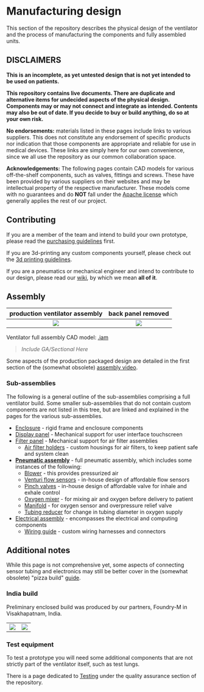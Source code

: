 # Manufacturing design

This section of the repository describes the physical design of the ventilator and the process of manufacturing the
components and fully assembled units.

## DISCLAIMERS

**This is an incomplete, as yet untested design that is not yet intended to be used on patients.**

**This repository contains live documents. There are duplicate and alternative items for undecided aspects of the
physical design. Components may or may not connect and integrate as intended. Contents may also be out of date. If you
decide to buy or build anything, do so at your own risk.**

**No endorsements:** materials listed in these pages include links to various suppliers. This does not constitute
any endorsement of specific products nor indication that those components are appropriate and reliable for use in
medical devices. These links are simply here for our own convenience, since we all use the repository as our common
collaboration space.

**Acknowledgements:** The following pages contain CAD models for various off-the-shelf components, such as valves,
fittings and screws. These have been provided by various suppliers on their websites and may be intellectual
property of the respective manufacturer. These models come with no guarantees and do **NOT** fall under the
[Apache license](../LICENSE) which generally applies the rest of our project.

## Contributing

If you are a member of the team and intend to build your own prototype, please read the
[purchasing guidelines](purchasing_guidelines.md) first.

If you are 3d-printing any custom components yourself, please check out the [3d printing guidelines](3d_printing).

If you are a pneumatics or mechanical engineer and intend to contribute to our design, please read
our [wiki](https://github.com/RespiraWorks/Ventilator/wiki), by which we mean **all of it**.

## Assembly

| production ventilator assembly    |  back panel removed   |
|:---:|:---:|
| ![](images/enclosed_rendering_face.png) | ![](images/enclosed_rendering_open_back.png)  |


Ventilator full assembly CAD model: [.iam](ventilator_assembly.iam)

>*Include GA/Sectional Here*

Some aspects of the production packaged design are detailed in the first section of the (somewhat obsolete)
[assembly video](https://youtu.be/2hdV5CWcLb4).

### Sub-assemblies

The following is a general outline of the sub-assemblies comprising a full ventilator build. Some smaller
sub-assemblies that do not contain custom components are not listed in this tree, but are linked and explained in the
pages for the various sub-assemblies.

* [Enclosure](enclosure) - rigid frame and enclosure components
* [Display panel](display_panel) - Mechanical support for user interface touchscreen
* [Filter panel](filter_panel) - Mechanical support for air filter assemblies
  * [Air filter holders](filter_panel/filter_holder) - custom housings for air filters, to keep patient safe and system clean
* [**Pneumatic assembly**](pneumatics) - full pneumatic assembly, which includes some instances of the following:
  * [Blower](pneumatics/blower) - this provides pressurized air
  * [Venturi flow sensors](pneumatics/venturi) - in-house design of affordable flow sensors
  * [Pinch valves](pneumatics/pinch_valve) - in-house design of affordable valve for inhale and exhale control
  * [Oxygen mixer](pneumatics/mixer) - for mixing air and oxygen before delivery to patient
  * [Manifold](pneumatics/manifold) - for oxygen sensor and overpressure relief valve
  * [Tubing reducer](pneumatics/reducer_3-4_1-4) for change in tubing diameter in oxygen supply
* [Electrical assembly](electrical) - encompasses the electrical and computing components
  * [Wiring guide](electrical/wiring) - custom wiring harnesses and connectors

## Additional notes

While this page is not comprehensive yet, some aspects of connecting sensor tubing and electronics may still be
better cover in the (somewhat obsolete) "pizza build" [guide](../quality-assurance/testing/pizza_build).

### India build

Preliminary enclosed build was produced by our partners, Foundry-M in Visakhapatnam, India.

|     |     |
|:---:|:---:|
|![](images/India_build_yellow.jpeg) | ![](images/India_build_open_back.jpeg)  |


### Test equipment

To test a prototype you will need some additional components that are not strictly part of the ventilator itself, such
as test lungs.


There is a page dedicated to [Testing](../quality-assurance/testing) under the quality assurance section of the
repository.
